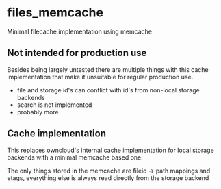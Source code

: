 # files_memcache #

Minimal filecache implementation using memcache

## Not intended for production use ##

Besides being largely untested there are multiple things with this cache implementation that make it unsuitable for regular production use.

- file and storage id's can conflict with id's from non-local storage backends
- search is not implemented
- probably more

## Cache implementation ##

This replaces owncloud's internal cache implementation for local storage backends with a minimal memcache based one.

The only things stored in the memcache are fileid -> path mappings and etags, everything else is always read directly from the storage backend

